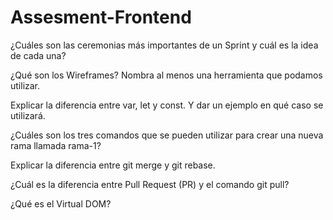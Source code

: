 # Assesment-Frontend

¿Cuáles son las ceremonias más importantes de un Sprint y cuál es la idea de cada una?


¿Qué son los Wireframes? Nombra al menos una herramienta que podamos utilizar.


Explicar la diferencia entre var, let y const. Y dar un ejemplo en qué caso se utilizará.


¿Cuáles son los tres comandos que se pueden utilizar para crear una nueva rama llamada rama-1?


Explicar la diferencia entre git merge y git rebase.


¿Cuál es la diferencia entre Pull Request (PR) y el comando git pull?


¿Qué es el Virtual DOM?
